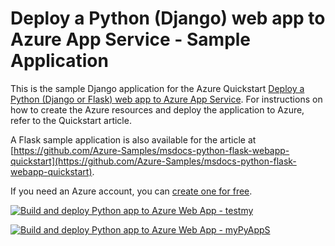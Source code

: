 # Deploy a Python (Django) web app to Azure App Service - Sample Application

This is the sample Django application for the Azure Quickstart [Deploy a Python (Django or Flask) web app to Azure App Service](https://docs.microsoft.com/en-us/azure/app-service/quickstart-python).  For instructions on how to create the Azure resources and deploy the application to Azure, refer to the Quickstart article.

A Flask sample application is also available for the article at [https://github.com/Azure-Samples/msdocs-python-flask-webapp-quickstart](https://github.com/Azure-Samples/msdocs-python-flask-webapp-quickstart).

If you need an Azure account, you can [create one for free](https://azure.microsoft.com/en-us/free/).

[![Build and deploy Python app to Azure Web App - testmy](https://github.com/enjesh/msdocs-python-django-webapp-quickstart/actions/workflows/main_testmy.yml/badge.svg)](https://github.com/enjesh/msdocs-python-django-webapp-quickstart/actions/workflows/main_testmy.yml)

[![Build and deploy Python app to Azure Web App - myPyAppS](https://github.com/enjesh/msdocs-python-django-webapp-quickstart/actions/workflows/main_mypyapps.yml/badge.svg)](https://github.com/enjesh/msdocs-python-django-webapp-quickstart/actions/workflows/main_mypyapps.yml)
